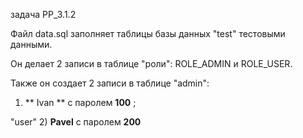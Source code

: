 задача PP_3.1.2

Файл data.sql заполняет таблицы базы данных "test" тестовыми данными.

Он делает 2 записи в таблице "роли": ROLE_ADMIN и ROLE_USER.

Также он создает 2 записи в таблице "admin":
1) ** Ivan ** с паролем **100** ;

"user"
2) **Pavel** с паролем **200** 